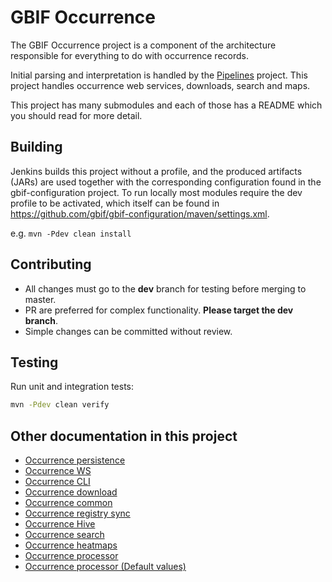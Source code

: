 # GBIF Occurrence

The GBIF Occurrence project is a component of the architecture responsible for everything to do with occurrence records.

Initial parsing and interpretation is handled by the [Pipelines](https://github.com/gbif/pipelines/) project.  This project handles occurrence
web services, downloads, search and maps.

This project has many submodules and each of those has a README which you should read for more detail.

## Building

Jenkins builds this project without a profile, and the produced artifacts (JARs) are used together with the corresponding configuration found in the gbif-configuration project. To run locally most modules require the dev profile to be activated, which itself can be found in https://github.com/gbif/gbif-configuration/maven/settings.xml.

e.g. `mvn -Pdev clean install`

## Contributing
* All changes must go to the **dev** branch for testing before merging to master.
* PR are preferred for complex functionality. **Please target the dev branch**.
* Simple changes can be committed without review.


## Testing

Run unit and integration tests:

```bash
mvn -Pdev clean verify
```

## Other documentation in this project

* [Occurrence persistence](occurrence-persistence/README.md)
* [Occurrence WS](occurrence-ws/README.md)
* [Occurrence CLI](occurrence-cli/README.md)
* [Occurrence download](occurrence-download/README.md)
* [Occurrence common](occurrence-common/README.md)
* [Occurrence registry sync](occurrence-registry-sync/README.md)
* [Occurrence Hive](occurrence-hive/README.md)
* [Occurrence search](occurrence-search/README.md)
* [Occurrence heatmaps](occurrence-heatmaps/README.md)
* [Occurrence processor](occurrence-processor/README.md)
* [Occurrence processor (Default values)](occurrence-processor/doc/DefaultValues.md)
